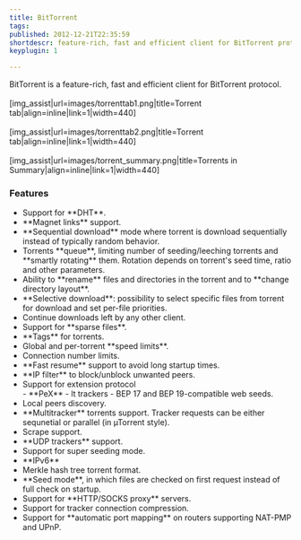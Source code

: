 ```yaml
---
title: BitTorrent
tags: 
published: 2012-12-21T22:35:59
shortdescr: feature-rich, fast and efficient client for BitTorrent protocol
keyplugin: 1

---
```


BitTorrent is a feature-rich, fast and efficient client for BitTorrent
protocol.\
\
\[img\_assist|url=images/torrenttab1.png|title=Torrent
tab|align=inline|link=1|width=440\]\
\
\[img\_assist|url=images/torrenttab2.png|title=Torrent
tab|align=inline|link=1|width=440\]\
\
\[img\_assist|url=images/torrent\_summary.png|title=Torrents in
Summary|align=inline|link=1|width=440\]

### Features

<ul>
<li>
Support for **DHT**.

</li>
<li>
**Magnet links** support.

</li>
<li>
**Sequential download** mode where torrent is download sequentially
instead of typically random behavior.

</li>
<li>
Torrents **queue**, limiting number of seeding/leeching torrents and
**smartly rotating** them. Rotation depends on torrent's seed time,
ratio and other parameters.

</li>
<li>
Ability to **rename** files and directories in the torrent and to
**change directory layout**.

</li>
<li>
**Selective download**: possibility to select specific files from
torrent for download and set per-file priorities.

</li>
<li>
Continue downloads left by any other client.

</li>
<li>
Support for **sparse files**.

</li>
<li>
**Tags** for torrents.

</li>
<li>
Global and per-torrent **speed limits**.

</li>
<li>
Connection number limits.

</li>
<li>
**Fast resume** support to avoid long startup times.

</li>
<li>
**IP filter** to block/unblock unwanted peers.

</li>
<li>
Support for extension protocol

</li>
-   **PeX**
-   lt trackers
-   BEP 17 and BEP 19-compatible web seeds.

<li>
Local peers discovery.

</li>
<li>
**Multitracker** torrents support. Tracker requests can be either
sequnetial or parallel (in µTorrent style).

</li>
<li>
Scrape support.

</li>
<li>
**UDP trackers** support.

</li>
<li>
Support for super seeding mode.

</li>
<li>
**IPv6**

</li>
<li>
Merkle hash tree torrent format.

</li>
<li>
**Seed mode**, in which files are checked on first request instead of
full check on startup.

</li>
<li>
Support for **HTTP/SOCKS proxy** servers.

</li>
<li>
Support for tracker connection compression.

</li>
<li>
Support for **automatic port mapping** on routers supporting NAT-PMP and
UPnP.

</li>
</ul>